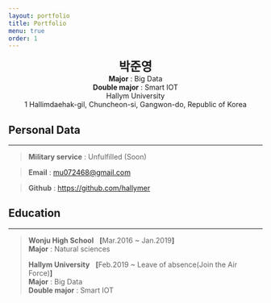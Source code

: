 ```yaml
---
layout: portfolio
title: Portfolio
menu: true
order: 1
---
```


<center>
<span style=
"font-size:170%;
font-weight:bold">
박준영
</span>
</center>

<center><b>Major</b> : Big Data<br><b>Double major</b> : Smart IOT</center>

<center>Hallym University</center>

<center>1 Hallimdaehak-gil, Chuncheon-si, Gangwon-do, Republic of Korea</center>

## Personal Data
---
> <b>Military service</b> : Unfulfilled (Soon)

> <b>Email</b> : mu072468@gmail.com

> <b>Github</b> : <a href="https://github.com/hallymer">https://github.com/hallymer</a>


## Education
---

> <b>Wonju High School</b> &nbsp; <b>[</b>Mar.2016 ~ Jan.2019<b>]</b>
> <br><b>Major</b> : Natural sciences
>
> <b>Hallym University</b> &nbsp; <b>[</b>Feb.2019 ~ Leave of absence(Join the Air Force)<b>]</b>
> <br><b>Major</b> : Big Data
> <br><b>Double major</b> : Smart IOT